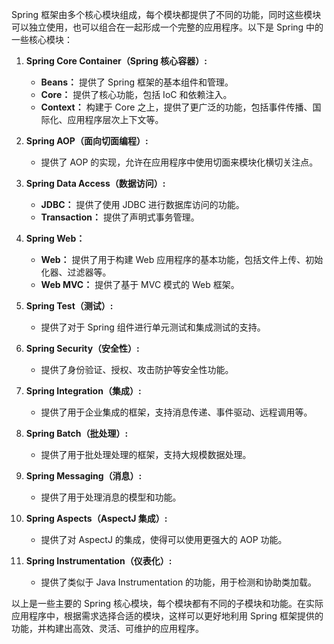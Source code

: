 Spring 框架由多个核心模块组成，每个模块都提供了不同的功能，同时这些模块可以独立使用，也可以组合在一起形成一个完整的应用程序。以下是 Spring 中的一些核心模块：

1. **Spring Core Container（Spring 核心容器）:**
   - **Beans：** 提供了 Spring 框架的基本组件和管理。
   - **Core：** 提供了核心功能，包括 IoC 和依赖注入。
   - **Context：** 构建于 Core 之上，提供了更广泛的功能，包括事件传播、国际化、应用程序层次上下文等。

2. **Spring AOP（面向切面编程）:**
   - 提供了 AOP 的实现，允许在应用程序中使用切面来模块化横切关注点。

3. **Spring Data Access（数据访问）:**
   - **JDBC：** 提供了使用 JDBC 进行数据库访问的功能。
   - **Transaction：** 提供了声明式事务管理。

4. **Spring Web：**
   - **Web：** 提供了用于构建 Web 应用程序的基本功能，包括文件上传、初始化器、过滤器等。
   - **Web MVC：** 提供了基于 MVC 模式的 Web 框架。

5. **Spring Test（测试）:**
   - 提供了对于 Spring 组件进行单元测试和集成测试的支持。

6. **Spring Security（安全性）:**
   - 提供了身份验证、授权、攻击防护等安全性功能。

7. **Spring Integration（集成）:**
   - 提供了用于企业集成的框架，支持消息传递、事件驱动、远程调用等。

8. **Spring Batch（批处理）:**
   - 提供了用于批处理处理的框架，支持大规模数据处理。

9. **Spring Messaging（消息）:**
   - 提供了用于处理消息的模型和功能。

10. **Spring Aspects（AspectJ 集成）:**
    - 提供了对 AspectJ 的集成，使得可以使用更强大的 AOP 功能。

11. **Spring Instrumentation（仪表化）:**
    - 提供了类似于 Java Instrumentation 的功能，用于检测和协助类加载。

以上是一些主要的 Spring 核心模块，每个模块都有不同的子模块和功能。在实际应用程序中，根据需求选择合适的模块，这样可以更好地利用 Spring 框架提供的功能，并构建出高效、灵活、可维护的应用程序。

